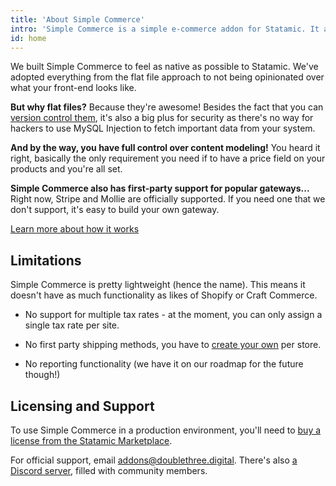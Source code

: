 ```yaml
---
title: 'About Simple Commerce'
intro: 'Simple Commerce is a simple e-commerce addon for Statamic. It allows you to enjoy the benefits of flat files while giving you the power you need for small-medium sized e-commerce websites.'
id: home
---
```

We built Simple Commerce to feel as native as possible to Statamic. We've adopted everything from the flat file approach to not being opinionated over what your front-end looks like.

**But why flat files?** Because they're awesome! Besides the fact that you can [version control them](/knowledge-base/version-control-strategies), it's also a big plus for security as there's no way for hackers to use MySQL Injection to fetch important data from your system.

**And by the way, you have full control over content modeling!** You heard it right, basically the only requirement you need if to have a price field on your products and you're all set.

**Simple Commerce also has first-party support for popular gateways...** Right now, Stripe and Mollie are officially supported. If you need one that we don't support, it's easy to build your own gateway.

[Learn more about how it works](/how-it-works)

## Limitations
Simple Commerce is pretty lightweight (hence the name). This means it doesn't have as much functionality as likes of Shopify or Craft Commerce.

* No support for multiple tax rates - at the moment, you can only assign a single tax rate per site.

* No first party shipping methods, you have to [create your own](/shipping) per store.

* No reporting functionality (we have it on our roadmap for the future though!)

## Licensing and Support

To use Simple Commerce in a production environment, you'll need to [buy a license from the Statamic Marketplace](https://statamic.com/addons/double-three-digital/simple-commerce).

For official support, email [addons@doublethree.digital](mailto:addons@doublethree.digital). There's also [a Discord server](/discord), filled with community members.
